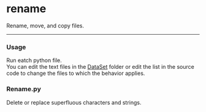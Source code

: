 # rename  
Rename, move, and copy files.  

---  
### Usage
Run eatch python file.  
You can edit the text files in the [DataSet](./dataset) folder or edit the list in the source code to change the files to which the behavior applies.  

### Rename.py  
Delete or replace superfluous characters and strings.
